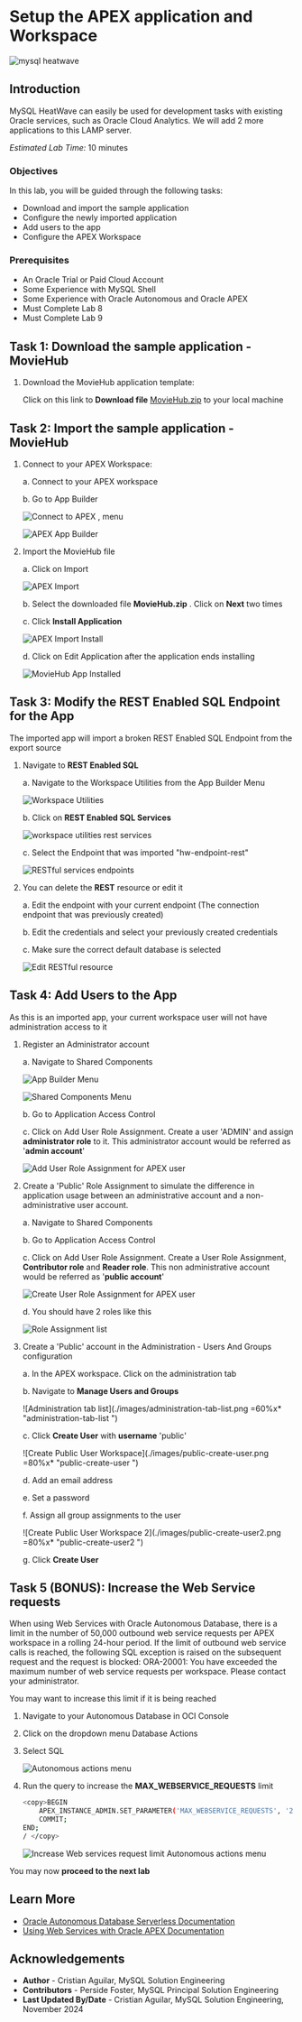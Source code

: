 # Setup the APEX application and Workspace

![mysql heatwave](./images/mysql-heatwave-logo.jpg "mysql heatwave")

## Introduction

MySQL HeatWave can easily be used for development tasks with existing Oracle services, such as Oracle Cloud Analytics. We will add 2 more applications to this LAMP server.


_Estimated Lab Time:_ 10 minutes

### Objectives

In this lab, you will be guided through the following tasks:

- Download and import the sample application
- Configure the newly imported application
- Add users to the app
- Configure the APEX Workspace

### Prerequisites

- An Oracle Trial or Paid Cloud Account
- Some Experience with MySQL Shell
- Some Experience with Oracle Autonomous and Oracle APEX
- Must Complete Lab 8
- Must Complete Lab 9

## Task 1: Download the sample application - MovieHub

1. Download the MovieHub application template:

    Click on this link to **Download file** [MovieHub.zip](https://objectstorage.us-ashburn-1.oraclecloud.com/p/IV9G5YNe0k7TxBeL-kIs7APtLwgHBEXHGc9nxARpsgS1lxcNg6tm6qTVIsbOdnw6/n/idi1o0a010nx/b/Bucket-CA/o/LiveLab-MovieHub-images/MovieHub_V3.zip) to your local machine

## Task 2: Import the sample application - MovieHub

1. Connect to your APEX Workspace:

    a. Connect to your APEX workspace

    b. Go to App Builder

    ![Connect to APEX , menu](./images/apex-workpace-menu.png "apex-workpace-menu ")

    ![APEX App Builder](./images/apex-app-builder.png "apex-app-builder ")

2. Import the MovieHub file

    a. Click on Import

    ![APEX Import](./images/apex-import-moviehub.png "apex-import-moviehub ")

    b. Select the downloaded file **MovieHub.zip** . Click on **Next** two times

    c. Click **Install Application**

    ![APEX Import Install](./images/apex-import-install-moviehub.png "apex-import-install-moviehub ")

    d. Click on Edit Application after the application ends installing

    ![MovieHub App Installed](./images/apex-app-installed.png "apex-app-installed ")

## Task 3: Modify the REST Enabled SQL Endpoint for the App

The imported app will import a broken REST Enabled SQL Endpoint from the export source

1. Navigate to **REST Enabled SQL**

    a. Navigate to the Workspace Utilities from the App Builder Menu

    ![Workspace Utilities](./images/apex-menu-workspace-utilities.png "apex-menu-workspace-utilities ")

    b. Click on **REST Enabled SQL Services**

    ![workspace utilities rest services](./images/workspace-utilities-rest-services.png "workspace-utilities-rest-services ")

    c. Select the Endpoint that was imported "hw-endpoint-rest"

    ![RESTful services endpoints](./images/restful-services-endpoints-menu.png "restful-services-endpoints-menu ")

2. You can delete the **REST** resource or edit it

    a. Edit the endpoint with your current endpoint (The connection endpoint that was previously created)

    b. Edit the credentials and select your previously created credentials

    c. Make sure the correct default database is selected

    ![Edit RESTful resource](./images/restful-resource-edit.png "restful-resource-edit ")

## Task 4: Add Users to the App

As this is an imported app, your current workspace user will not have administration access to it

1. Register an Administrator account

    a. Navigate to Shared Components

    ![App Builder Menu](./images/apex-app-builder-2.png "app-builder-menu ")

    ![Shared Components Menu](./images/apex-shared-components.png "shared-components-menu ")

    b. Go to Application Access Control

    c. Click on Add User Role Assignment. Create a user 'ADMIN' and assign **administrator role** to it. This administrator account would be referred as '**admin account**'

    ![Add User Role Assignment for APEX user](./images/apex-add-role-assignment.png "apex-add-role-assignment ")

2. Create a 'Public' Role Assignment to simulate the difference in application usage between an administrative account and a non-administrative user account.

    a. Navigate to Shared Components

    b. Go to Application Access Control

    c. Click on Add User Role Assignment. Create a User Role Assignment, **Contributor role** and **Reader role**. This non administrative account would be referred as '**public account**'

    ![Create User Role Assignment for APEX user](./images/apex-create-role-assignment-public.png "apex-create-role-assignment-public ")

    d. You should have 2 roles like this

    ![Role Assignment list](./images/apex-role-assignments-list.png "apex-role-assignments-list ")

3. Create a 'Public' account in the Administration - Users And Groups configuration

    a. In the APEX workspace. Click on the administration tab

    b. Navigate to **Manage Users and Groups**

    ![Administration tab list](./images/administration-tab-list.png =60%x* "administration-tab-list ")

    c. Click **Create User** with **username** 'public'

    ![Create Public User Workspace](./images/public-create-user.png =80%x* "public-create-user ")

    d. Add an email address

    e. Set a password

    f. Assign all group assignments to the user

    ![Create Public User Workspace 2](./images/public-create-user2.png =80%x* "public-create-user2 ")

    g. Click **Create User**

## Task 5 (BONUS): Increase the Web Service requests

When using Web Services with Oracle Autonomous Database, there is a limit in the number of 50,000 outbound web service requests per APEX workspace in a rolling 24-hour period. If the limit of outbound web service calls is reached, the following SQL exception is raised on the subsequent request and the request is blocked:
ORA-20001: You have exceeded the maximum number of web service requests per workspace. Please contact your administrator.

You may want to increase this limit if it is being reached

1. Navigate to your Autonomous Database in OCI Console

2. Click on the dropdown menu Database Actions

3. Select SQL

    ![Autonomous actions menu](./images/autonomous-actions-menu-sql.png "autonomous-actions-menu-sql ")

4. Run the query to increase the **MAX\_WEBSERVICE\_REQUESTS** limit

    ```bash
    <copy>BEGIN
        APEX_INSTANCE_ADMIN.SET_PARAMETER('MAX_WEBSERVICE_REQUESTS', '250000');
        COMMIT;
    END;
    / </copy>
    ```

    ![Increase Web services request limit Autonomous actions menu](./images/autonomous-sql-increase-limit.png "autonomous-sql-increase-limit ")

You may now **proceed to the next lab**

## Learn More

- [Oracle Autonomous Database Serverless Documentation](https://docs.oracle.com/en/cloud/paas/autonomous-database/serverless/adbsb/index.html#Oracle%C2%AE-Cloud)
- [Using Web Services with Oracle APEX Documentation](https://docs.oracle.com/en/cloud/paas/autonomous-database/serverless/adbsb/apex-web-services.html#GUID-DA24C605-384D-4448-B73C-D00C02F5060E)

## Acknowledgements

- **Author** - Cristian Aguilar, MySQL Solution Engineering
- **Contributors** - Perside Foster, MySQL Principal Solution Engineering
- **Last Updated By/Date** - Cristian Aguilar, MySQL Solution Engineering, November 2024
